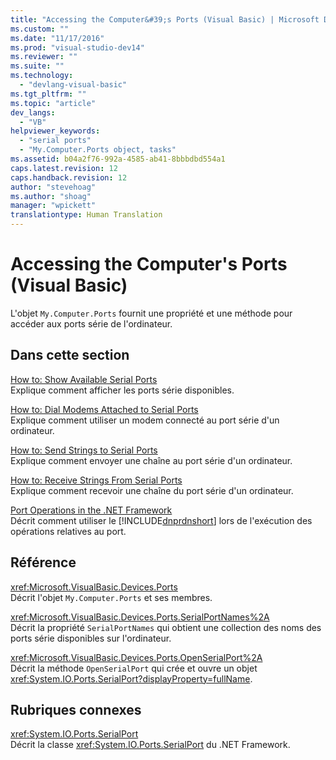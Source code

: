 ```yaml
---
title: "Accessing the Computer&#39;s Ports (Visual Basic) | Microsoft Docs"
ms.custom: ""
ms.date: "11/17/2016"
ms.prod: "visual-studio-dev14"
ms.reviewer: ""
ms.suite: ""
ms.technology: 
  - "devlang-visual-basic"
ms.tgt_pltfrm: ""
ms.topic: "article"
dev_langs: 
  - "VB"
helpviewer_keywords: 
  - "serial ports"
  - "My.Computer.Ports object, tasks"
ms.assetid: b04a2f76-992a-4585-ab41-8bbbdbd554a1
caps.latest.revision: 12
caps.handback.revision: 12
author: "stevehoag"
ms.author: "shoag"
manager: "wpickett"
translationtype: Human Translation
---
```

# Accessing the Computer&#39;s Ports (Visual Basic)
L'objet `My.Computer.Ports` fournit une propriété et une méthode pour accéder aux ports série de l'ordinateur.  
  
## Dans cette section  
 [How to: Show Available Serial Ports](../../../../visual-basic/developing-apps/programming/computer-resources/how-to-show-available-serial-ports.md)  
 Explique comment afficher les ports série disponibles.  
  
 [How to: Dial Modems Attached to Serial Ports](../../../../visual-basic/developing-apps/programming/computer-resources/how-to-dial-modems-attached-to-serial-ports.md)  
 Explique comment utiliser un modem connecté au port série d'un ordinateur.  
  
 [How to: Send Strings to Serial Ports](../../../../visual-basic/developing-apps/programming/computer-resources/how-to-send-strings-to-serial-ports.md)  
 Explique comment envoyer une chaîne au port série d'un ordinateur.  
  
 [How to: Receive Strings From Serial Ports](../../../../visual-basic/developing-apps/programming/computer-resources/how-to-receive-strings-from-serial-ports.md)  
 Explique comment recevoir une chaîne du port série d'un ordinateur.  
  
 [Port Operations in the .NET Framework](../../../../visual-basic/developing-apps/programming/computer-resources/port-operations-in-the-net-framework.md)  
 Décrit comment utiliser le [!INCLUDE[dnprdnshort](../../../../csharp/getting-started/includes/dnprdnshort_md.md)] lors de l'exécution des opérations relatives au port.  
  
## Référence  
 <xref:Microsoft.VisualBasic.Devices.Ports>  
 Décrit l'objet `My.Computer.Ports` et ses membres.  
  
 <xref:Microsoft.VisualBasic.Devices.Ports.SerialPortNames%2A>  
 Décrit la propriété `SerialPortNames` qui obtient une collection des noms des ports série disponibles sur l'ordinateur.  
  
 <xref:Microsoft.VisualBasic.Devices.Ports.OpenSerialPort%2A>  
 Décrit la méthode `OpenSerialPort` qui crée et ouvre un objet <xref:System.IO.Ports.SerialPort?displayProperty=fullName>.  
  
## Rubriques connexes  
 <xref:System.IO.Ports.SerialPort>  
 Décrit la classe <xref:System.IO.Ports.SerialPort> du .NET Framework.
